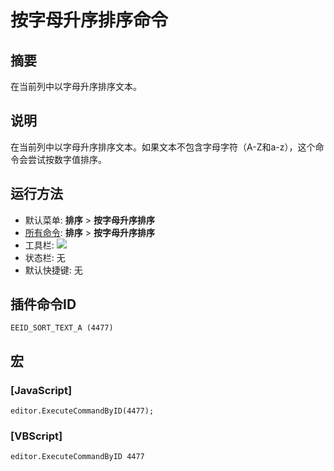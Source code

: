 # 按字母升序排序命令

## 摘要

在当前列中以字母升序排序文本。

## 说明

在当前列中以字母升序排序文本。如果文本不包含字母字符（A-Z和a-z），这个命令会尝试按数字值排序。

## 运行方法

- 默认菜单: **排序** \> **按字母升序排序**
- [所有命令](../tools/all_commands): **排序** \> **按字母升序排序**
- 工具栏: ![](../../images/sortinga-z..png)
- 状态栏: 无
- 默认快捷键: 无

## 插件命令ID

```
EEID_SORT_TEXT_A (4477)
```

## 宏

### \[JavaScript\]

```
editor.ExecuteCommandByID(4477);
```

### \[VBScript\]

```
editor.ExecuteCommandByID 4477
```
